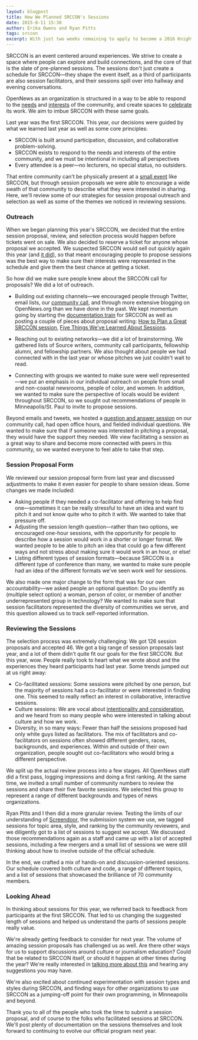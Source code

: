```yaml
---
layout: blogpost
title: How We Planned SRCCON's Sessions
date: 2015-8-11 15:30
author: Erika Owens and Ryan Pitts
tags: srccon
excerpt: With just two weeks remaining to apply to become a 2016 Knight-Mozilla Fellow, all of our current fellows write about why they chose to apply and what their fellowship year has been like. Read about their experiences and then apply to join next year's cohort!
---
```


SRCCON is an event centered around experiences. We strive to create a space where people can explore and build connections, and the core of that is the slate of pre-planned sessions. The sessions don't just create a schedule for SRCCON—they shape the event itself, as a third of participants are also session facilitators, and their sessions spill over into hallway and evening conversations.

OpenNews as an organization is structured in a way to be able to respond to the [needs](https://source.opennews.org/en-US/jobs/) and [interests](https://opennews.org/what/community/eventsupport/) of the community, and create spaces to [celebrate](https://source.opennews.org/en-US/) its work. We aim to imbue SRCCON with these same goals.

Last year was the first SRCCON. This year, our decisions were guided by what we learned last year as well as some core principles:

* SRCCON is built around participation, discussion, and collaborative problem-solving.
* SRCCON exists to respond to the needs and interests of the entire community, and we must be intentional in including all perspectives
* Every attendee is a peer—no lecturers, no special status, no outsiders.

That entire community can't be physically present at a [small event](http://srccon.org/tickets/) like SRCCON, but through session proposals we were able to encourage a wide swath of that community to describe what they were interested in sharing. Here, we'll review some of our strategies for session proposal outreach and selection as well as some of the themes we noticed in reviewing sessions.

### Outreach

When we began planning this year's SRCCON, we decided that the entire session proposal, review, and selection process would happen before tickets went on sale. We also decided to reserve a ticket for anyone whose proposal we accepted. We suspected SRCCON would sell out quickly again this year (and [it did](https://twitter.com/srccon/status/593479336281399296)), so that meant encouraging people to propose sessions was the best way to make sure their interests were represented in the schedule and give them the best chance at getting a ticket.

So how did we make sure people knew about the SRCCON call for proposals? We did a lot of outreach.

* Building out existing channels—we encouraged people through Twitter, email lists, our [community call](call), and through more extensive blogging on OpenNews.org than we have done in the past. We kept momentum going by starting the [documentation train](http://srccon.org/docs/) for SRCCON as well as posting a couple of pieces about proposal writing: [How to Plan a Great SRCCON session](https://opennews.org/blog/srccon-session-planning/), [Five Things We've Learned About Sessions](https://opennews.org/blog/srccon-top5/).

* Reaching out to existing networks—we did a lot of brainstorming. We gathered lists of Source writers, community call participants, fellowship alumni, and fellowship partners. We also thought about people we had connected with in the last year or whose pitches we just couldn't wait to read.

* Connecting with groups we wanted to make sure were well represented—we put an emphasis in our individual outreach on people from small and non-coastal newsrooms, people of color, and women. In addition, we wanted to make sure the perspective of locals would be evident throughout SRCCON, so we sought out recommendations of people in Minneapolis/St. Paul to invite to propose sessions.

Beyond emails and tweets, we hosted a [question and answer session](link) on our community call, had open office hours, and fielded individual questions. We wanted to make sure that if someone was interested in pitching a proposal, they would have the support they needed. We view facilitating a session as a great way to share and become more connected with peers in this community, so we wanted everyone to feel able to take that step. 

### Session Proposal Form

We reviewed our session proposal form from last year and discussed adjustments to make it even easier for people to share session ideas. Some changes we made included:

* Asking people if they needed a co-facilitator and offering to help find one—sometimes it can be really stressful to have an idea and want to pitch it and not know quite who to pitch it with. We wanted to take that pressure off.
* Adjusting the session length question—rather than two options, we encouraged one-hour sessions, with the opportunity for people to describe how a session would work in a shorter or longer format. We wanted people to be able to pitch an idea that could go a few different ways and not stress about making sure it would work in an hour, or else!
* Listing different types of session formats—because SRCCON is a different type of conference than many, we wanted to make sure people had an idea of the different formats we've seen work well for sessions.

We also made one major change to the form that was for our own accountability—we asked people an optional question: Do you identify as (multiple select option) a woman, person of color, or member of another underrepresented group in technology? We wanted to make sure that session facilitators represented the diversity of communities we serve, and this question allowed us to track self-reported information.

### Reviewing the Sessions

The selection process was extremely challenging: We got 126 session proposals and accepted 46. We got a big range of session proposals last year, and a lot of them didn't quite fit our goals for the first SRCCON. But this year, wow. People really took to heart what we wrote about and the experiences they heard participants had last year. Some trends jumped out at us right away:

* Co-facilitated sessions: Some sessions were pitched by one person, but the majority of sessions had a co-facilitator or were interested in finding one. This seemed to really reflect an interest in collaborative, interactive sessions.
* Culture sessions: We are vocal about [intentionality and consideration](http://srccon.org/docs/), and we heard from so many people who were interested in talking about culture and how we work. 
* Diversity, in so many ways: Fewer than half the sessions proposed had only white guys listed as facilitators. The mix of facilitators and co-facilitators on sessions often showed different genders, races, backgrounds, and experiences. Within and outside of their own organization, people sought out co-facilitators who would bring a different perspective.

We split up the actual review process into a few stages. All OpenNews staff did a first pass, logging impressions and doing a first ranking. At the same time, we invited a small number of community numbers to review the sessions and share their five favorite sessions. We selected this group to represent a range of different backgrounds and types of news organizations. 

Ryan Pitts and I then did a more granular review. Testing the limits of our understanding of [Screendoor](http://www.dobt.co/screendoor/), the submission system we use, we tagged sessions for topic area, style, and ranking by the community reviewers, and we diligently got to a list of sessions to suggest we accept. We discussed those recommendations again as a staff and came up with a list of accepted sessions, including a few mergers and a small list of sessions we were still thinking about how to involve outside of the official schedule. 

In the end, we crafted a mix of hands-on and discussion-oriented sessions. Our schedule covered both culture and code, a range of different topics, and a list of sessions that showcased the brilliance of 70 community members.

### Looking Ahead

In thinking about sessions for this year, we referred back to feedback from participants at the first SRCCON. That led to us changing the suggested length of sessions and helped us understand the parts of sessions people really value. 

We're already getting feedback to consider for next year. The volume of amazing session proposals has challenged us as well. Are there other ways for us to support discussions around culture or journalism education? Could that be related to SRCCON itself, or should it happen at other times during the year? We're really interested in [talking more about this](mailto:srccon@opennews.org) and hearing any suggestions you may have. 

We're also excited about continued experimentation with session types and styles during SRCCON, and finding ways for other organizations to use SRCCON as a jumping-off point for their own programming, in Minneapolis and beyond. 

Thank you to all of the people who took the time to submit a session proposal, and of course to the folks who facilitated sessions at SRCCON. We'll post plenty of documentation on the sessions themselves and look forward to continuing to evolve our official program next year. 

